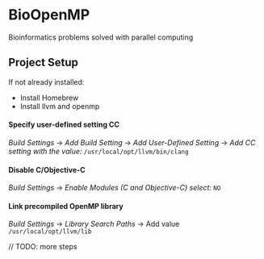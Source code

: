 # BioOpenMP
Bioinformatics problems solved with parallel computing

## Project Setup

If not already installed: 
* Install Homebrew
* Install llvm and openmp

#### Specify user-defined setting CC
*Build Settings* -> *Add Build Setting* -> *Add User-Defined Setting* -> *Add CC setting with the value:* `/usr/local/opt/llvm/bin/clang`

#### Disable C/Objective-C
*Build Settings* -> *Enable Modules (C and Objective-C) select:* `NO`

#### Link precompiled OpenMP library
*Build Settings* -> *Library Search Paths* -> Add value `/usr/local/opt/llvm/lib`

// TODO: more steps
